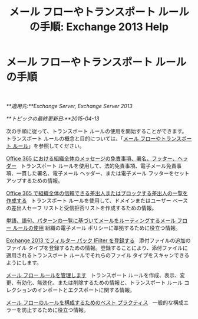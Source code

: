 ﻿---
title: 'メール フローやトランスポート ルールの手順: Exchange 2013 Help'
TOCTitle: メール フローやトランスポート ルールの手順
ms:assetid: f45f6eef-9e35-4ef4-97fa-1f6e277d14a1
ms:mtpsurl: https://technet.microsoft.com/ja-jp/library/Dn600440(v=EXCHG.150)
ms:contentKeyID: 61060536
ms.date: 04/24/2018
mtps_version: v=EXCHG.150
ms.translationtype: HT
---

# メール フローやトランスポート ルールの手順

 

_**適用先:**Exchange Server, Exchange Server 2013_

_**トピックの最終更新日:**2015-04-13_

次の手順に従って、トランスポート ルールの使用を開始することができます。トランスポート ルールの概念と目的については、「[メール フローやトランスポート ルール](mail-flow-rules-transport-rules-in-exchange-2013-exchange-2013-help.md)」を参照してください。

[Office 365 における組織全体のメッセージの免責事項、署名、フッター、ヘッダー](https://technet.microsoft.com/ja-jp/library/dn600323\(v=exchg.150\))   トランスポート ルールを使用して、法的免責事項、電子メール免責事項、一貫した署名、電子メール ヘッダー、または電子メール フッターをセットアップするための情報。

[Office 365 で組織全体の信頼できる差出人またはブロックする差出人の一覧を作成する](https://technet.microsoft.com/ja-jp/library/dn198251\(v=exchg.150\))   トランスポート ルールを使用して、ドメインまたはユーザー ベースの差出人セーフ リストと受信拒否リストを作成するための情報。

[単語、語句、パターンの一覧に基づいてメールをルーティングするメール フロー ルールの使用](use-mail-flow-rules-to-route-email-based-on-a-list-of-words-phrases-or-patterns-exchange-2013-help.md) 組織の電子メール ポリシーに準拠するために役立つ情報。

[Exchange 2013 でフィルター パック IFilter を登録する](register-filter-pack-ifilters-with-exchange-2013-exchange-2013-help.md)   添付ファイルの追加のファイル タイプを登録するための情報。登録することにより、添付ファイルに適用されるトランスポート ルールでそれらのファイル タイプをスキャンできるようにします。

[メール フロー ルールを管理します](manage-mail-flow-rules-exchange-2013-help.md)   トランスポート ルールを作成、表示、変更、有効化、無効化、または削除するための情報と、トランスポート ルール コレクションのインポートとエクスポートに関する情報。

[メール フローのルールを構成するためのベスト プラクティス](best-practices-for-configuring-mail-flow-rules-exchange-2013-help.md)   一般的な構成エラーを防止するために役立つ情報。

